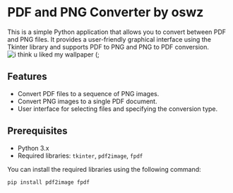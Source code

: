 # PDF and PNG Converter by oswz

This is a simple Python application that allows you to convert between PDF and PNG files. It provides a user-friendly graphical interface using the Tkinter library and supports PDF to PNG and PNG to PDF conversion.
![i think u liked my wallpaper (;](https://github.com/oswz/PDF_and_PNG_Converter/assets/104048943/4e8c08ec-6d01-470f-89e9-73626dc2de66)

## Features

- Convert PDF files to a sequence of PNG images.
- Convert PNG images to a single PDF document.
- User interface for selecting files and specifying the conversion type.

## Prerequisites

- Python 3.x
- Required libraries: `tkinter`, `pdf2image`, `fpdf`

You can install the required libraries using the following command:

```bash
pip install pdf2image fpdf
